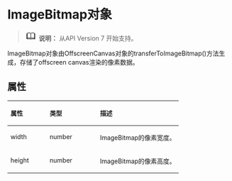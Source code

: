 # ImageBitmap对象<a name="ZH-CN_TOPIC_0000001181948861"></a>

>![](../../public_sys-resources/icon-note.gif) **说明：** 
>从API Version 7 开始支持。

ImageBitmap对象由OffscreenCanvas对象的transferToImageBitmap\(\)方法生成，存储了offscreen canvas渲染的像素数据。

## 属性<a name="section661391987"></a>

<a name="table67211828124016"></a>
<table><thead align="left"><tr id="row108577289405"><th class="cellrowborder" valign="top" width="22.872287228722872%" id="mcps1.1.4.1.1"><p id="p385742814403"><a name="p385742814403"></a><a name="p385742814403"></a>属性</p>
</th>
<th class="cellrowborder" valign="top" width="29.352935293529352%" id="mcps1.1.4.1.2"><p id="p19857192816408"><a name="p19857192816408"></a><a name="p19857192816408"></a>类型</p>
</th>
<th class="cellrowborder" valign="top" width="47.774777477747776%" id="mcps1.1.4.1.3"><p id="p18573288402"><a name="p18573288402"></a><a name="p18573288402"></a>描述</p>
</th>
</tr>
</thead>
<tbody><tr id="row1085792824019"><td class="cellrowborder" valign="top" width="22.872287228722872%" headers="mcps1.1.4.1.1 "><p id="p1485792815404"><a name="p1485792815404"></a><a name="p1485792815404"></a>width</p>
</td>
<td class="cellrowborder" valign="top" width="29.352935293529352%" headers="mcps1.1.4.1.2 "><p id="p11857182804010"><a name="p11857182804010"></a><a name="p11857182804010"></a>number</p>
</td>
<td class="cellrowborder" valign="top" width="47.774777477747776%" headers="mcps1.1.4.1.3 "><p id="p1785711281405"><a name="p1785711281405"></a><a name="p1785711281405"></a>ImageBitmap的像素宽度。</p>
</td>
</tr>
<tr id="row3857132812406"><td class="cellrowborder" valign="top" width="22.872287228722872%" headers="mcps1.1.4.1.1 "><p id="p88572283404"><a name="p88572283404"></a><a name="p88572283404"></a>height</p>
</td>
<td class="cellrowborder" valign="top" width="29.352935293529352%" headers="mcps1.1.4.1.2 "><p id="p198571828114017"><a name="p198571828114017"></a><a name="p198571828114017"></a>number</p>
</td>
<td class="cellrowborder" valign="top" width="47.774777477747776%" headers="mcps1.1.4.1.3 "><p id="p3857192844012"><a name="p3857192844012"></a><a name="p3857192844012"></a>ImageBitmap的像素高度。</p>
</td>
</tr>
</tbody>
</table>

